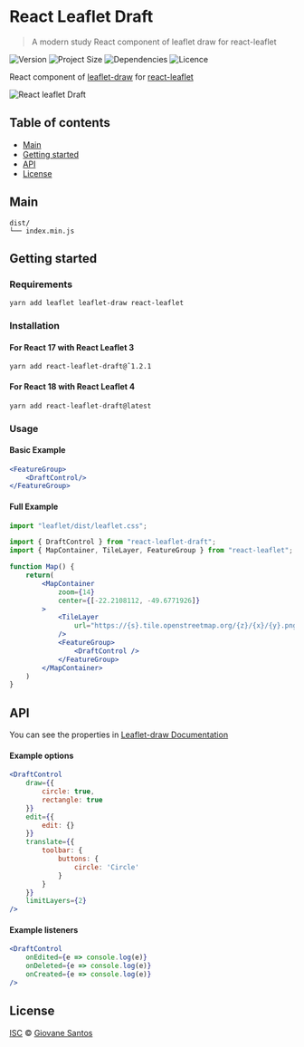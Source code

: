# React Leaflet Draft

> A modern study React component of leaflet draw for react-leaflet
> 
![Version](https://img.shields.io/github/package-json/v/giovanesantossilva/react-leaflet-draft)
![Project Size](https://img.shields.io/bundlephobia/min/giovanesantossilva/react-leaflet-draft@latest)
![Dependencies](https://img.shields.io/github/languages/top/giovanesantossilva/react-leaflet-draft)
![Licence](https://img.shields.io/github/license/giovanesantossilva/react-leaflet-draft)

React component of [leaflet-draw](https://github.com/Leaflet/Leaflet.draw)
for [react-leaflet](https://github.com/PaulLeCam/react-leaflet)

![React leaflet Draft](./preview.png)

## Table of contents

- [Main](#main)
- [Getting started](#getting-started)
- [API](#api)
- [License](#license)

## Main

```text
dist/
└── index.min.js    
```

## Getting started

### Requirements

```shell
yarn add leaflet leaflet-draw react-leaflet
```

### Installation

#### For React 17 with React Leaflet 3

```shell
yarn add react-leaflet-draft@ˆ1.2.1
```

#### For React 18 with React Leaflet 4

```shell
yarn add react-leaflet-draft@latest
```

### Usage

#### Basic Example

```jsx
<FeatureGroup>
    <DraftControl/>
</FeatureGroup>
```

#### Full Example

```jsx
import "leaflet/dist/leaflet.css";

import { DraftControl } from "react-leaflet-draft";
import { MapContainer, TileLayer, FeatureGroup } from "react-leaflet";

function Map() {
    return(
        <MapContainer
            zoom={14}
            center={[-22.2108112, -49.6771926]}
        >
            <TileLayer
                url="https://{s}.tile.openstreetmap.org/{z}/{x}/{y}.png"
            />
            <FeatureGroup>
                <DraftControl />
            </FeatureGroup>
        </MapContainer>
    )
}
```

## API

You can see the properties in [Leaflet-draw Documentation](http://leaflet.github.io/Leaflet.draw/docs/leaflet-draw-latest.html)

#### Example options

```jsx
<DraftControl
    draw={{
        circle: true,
        rectangle: true
    }}
    edit={{
        edit: {}
    }}
    translate={{
        toolbar: {
            buttons: {
                circle: 'Circle'
            }
        }
    }}
    limitLayers={2}
/>
```

#### Example listeners

```jsx
<DraftControl
    onEdited={e => console.log(e)}
    onDeleted={e => console.log(e)}
    onCreated={e => console.log(e)}
/>
```

## License
[ISC](https://opensource.org/licenses/ISC) © [Giovane Santos](https://giovanesantossilva.github.io/)
